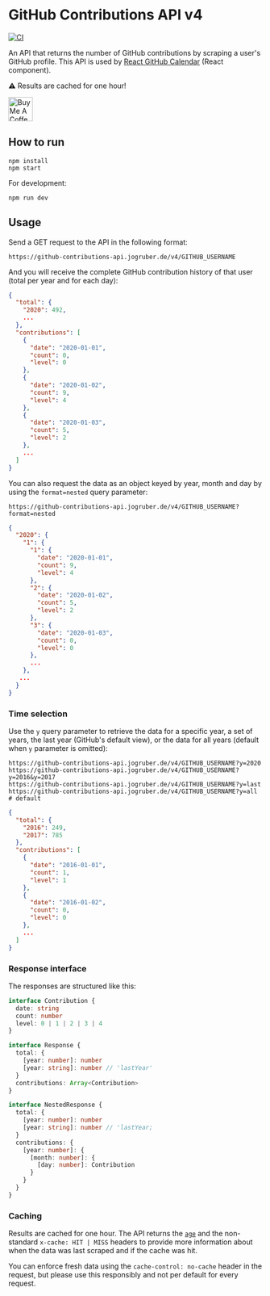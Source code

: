# GitHub Contributions API v4

[![CI](https://github.com/grubersjoe/github-contributions-api/actions/workflows/test.yml/badge.svg)](https://github.com/grubersjoe/github-contributions-api/actions/workflows/test.yml)

An API that returns the number of GitHub contributions by scraping a user's
GitHub profile. This API is used by
[React GitHub Calendar](https://github.com/grubersjoe/react-github-calendar)
(React component).

:warning: Results are cached for one hour!

<a href="https://www.buymeacoffee.com/grubersjoe">
  <img src="https://cdn.buymeacoffee.com/buttons/v2/default-yellow.png" alt="Buy Me A Coffee" style="height: 48px;" >
</a>

## How to run

```shell
npm install
npm start
```

For development:

```shell
npm run dev
```

## Usage

Send a GET request to the API in the following format:

```shell
https://github-contributions-api.jogruber.de/v4/GITHUB_USERNAME
```

And you will receive the complete GitHub contribution history of that user (total per year and for each day):

```json
{
  "total": {
    "2020": 492,
    ...
  },
  "contributions": [
    {
      "date": "2020-01-01",
      "count": 0,
      "level": 0
    },
    {
      "date": "2020-01-02",
      "count": 9,
      "level": 4
    },
    {
      "date": "2020-01-03",
      "count": 5,
      "level": 2
    },
    ...
  ]
}
```

You can also request the data as an object keyed by year, month and day by using
the `format=nested` query parameter:

```shell
https://github-contributions-api.jogruber.de/v4/GITHUB_USERNAME?format=nested
```

```json
{
  "2020": {
    "1": {
      "1": {
        "date": "2020-01-01",
        "count": 9,
        "level": 4
      },
      "2": {
        "date": "2020-01-02",
        "count": 5,
        "level": 2
      },
      "3": {
        "date": "2020-01-03",
        "count": 0,
        "level": 0
      },
      ...
    },
   ...
  }
}
```

### Time selection

Use the `y` query parameter to retrieve the data for a specific year, a
set of years, the last year (GitHub's default view), or the data for all
years (default when `y` parameter is omitted):

```shell
https://github-contributions-api.jogruber.de/v4/GITHUB_USERNAME?y=2020
https://github-contributions-api.jogruber.de/v4/GITHUB_USERNAME?y=2016&y=2017
https://github-contributions-api.jogruber.de/v4/GITHUB_USERNAME?y=last
https://github-contributions-api.jogruber.de/v4/GITHUB_USERNAME?y=all # default
```

```json
{
  "total": {
    "2016": 249,
    "2017": 785
  },
  "contributions": [
    {
      "date": "2016-01-01",
      "count": 1,
      "level": 1
    },
    {
      "date": "2016-01-02",
      "count": 0,
      "level": 0
    },
    ...
  ]
}
```

### Response interface

The responses are structured like this:

```typescript
interface Contribution {
  date: string
  count: number
  level: 0 | 1 | 2 | 3 | 4
}

interface Response {
  total: {
    [year: number]: number
    [year: string]: number // 'lastYear'
  }
  contributions: Array<Contribution>
}

interface NestedResponse {
  total: {
    [year: number]: number
    [year: string]: number // 'lastYear;
  }
  contributions: {
    [year: number]: {
      [month: number]: {
        [day: number]: Contribution
      }
    }
  }
}
```

### Caching

Results are cached for one hour. The API returns the [`age`](https://developer.mozilla.org/en-US/docs/Web/HTTP/Reference/Headers/Age) and the non-standard `x-cache: HIT | MISS` headers to provide more information about when the data was last scraped and if the cache was hit.

You can enforce fresh data using the `cache-control: no-cache` header in the request, but please use this responsibly and not per default for every request.
